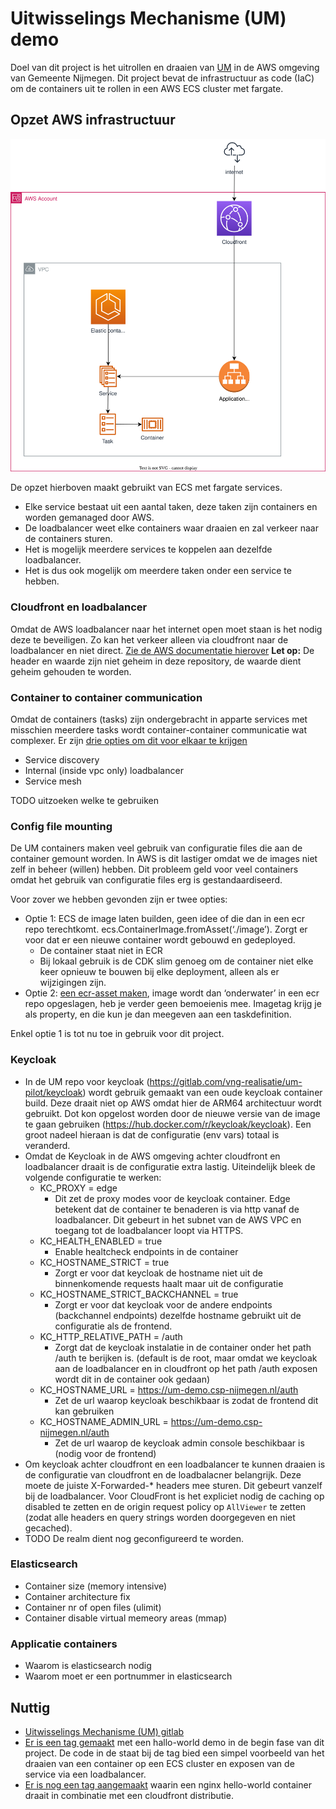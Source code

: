 # Uitwisselings Mechanisme (UM) demo

Doel van dit project is het uitrollen en draaien van [UM](https://gitlab.com/vng-realisatie/um-pilot) in de AWS omgeving van Gemeente Nijmegen.
Dit project bevat de infrastructuur as code (IaC) om de containers uit te rollen in een AWS ECS cluster met fargate.


## Opzet AWS infrastructuur

![architectuur](./docs/architectuur.drawio.svg)

De opzet hierboven maakt gebruikt van ECS met fargate services. 
- Elke service bestaat uit een aantal taken, deze taken zijn containers en worden gemanaged door AWS. 
- De loadbalancer weet elke containers waar draaien en zal verkeer naar de containers sturen. 
- Het is mogelijk meerdere services te koppelen aan dezelfde loadbalancer. 
- Het is dus ook mogelijk om meerdere taken onder een service te hebben. 

### Cloudfront en loadbalancer
Omdat de AWS loadbalancer naar het internet open moet staan is het nodig deze te beveiligen.
Zo kan het verkeer alleen via cloudfront naar de loadbalancer en niet direct.
[Zie de AWS documentatie hierover](https://docs.aws.amazon.com/AmazonCloudFront/latest/DeveloperGuide/restrict-access-to-load-balancer.html)
**Let op:** De header en waarde zijn niet geheim in deze repository, de waarde dient geheim gehouden te worden.

### Container to container communication
Omdat de containers (tasks) zijn ondergebracht in apparte services met misschien meerdere tasks wordt container-container communicatie wat complexer.
Er zijn [drie opties om dit voor elkaar te krijgen](https://docs.aws.amazon.com/AmazonECS/latest/bestpracticesguide/networking-connecting-services.html)
- Service discovery
- Internal (inside vpc only) loadbalancer
- Service mesh

TODO uitzoeken welke te gebruiken

### Config file mounting
De UM containers maken veel gebruik van configuratie files die aan de container gemount worden. In AWS is dit lastiger omdat we de images niet zelf in beheer (willen) hebben.
Dit probleem geld voor veel containers omdat het gebruik van configuratie files erg is gestandaardiseerd.

Voor zover we hebben gevonden zijn er twee opties:
- Optie 1: ECS de image laten builden, geen idee of die dan in een ecr repo terechtkomt. ecs.ContainerImage.fromAsset(‘./image’). Zorgt er voor dat er een nieuwe container wordt gebouwd en gedeployed.
  - De container staat niet in ECR
  - Bij lokaal gebruik is de CDK slim genoeg om de container niet elke keer opnieuw te bouwen bij elke deployment, alleen als er wijzigingen zijn.
- Optie 2: [een ecr-asset maken](https://docs.aws.amazon.com/cdk/api/v2/docs/aws-cdk-lib.aws_ecr_assets-readme.html), image wordt dan ‘onderwater’ in een ecr repo opgeslagen, heb je verder geen bemoeienis mee. Imagetag krijg je als property, en die kun je dan meegeven aan een taskdefinition.

Enkel optie 1 is tot nu toe in gebruik voor dit project. 

### Keycloak
- In de UM repo voor keycloak (https://gitlab.com/vng-realisatie/um-pilot/keycloak) wordt gebruik gemaakt van een oude keycloak container build. Deze draait niet op AWS omdat hier de ARM64 architectuur wordt gebruikt. Dot kon opgelost worden door de nieuwe versie van de image te gaan gebruiken (https://hub.docker.com/r/keycloak/keycloak). Een groot nadeel hieraan is dat de configuratie (env vars) totaal is veranderd.
- Omdat de Keycloak in de AWS omgeving achter cloudfront en loadbalancer draait is de configuratie extra lastig. Uiteindelijk bleek de volgende configuratie te werken:
  - KC_PROXY  = edge 
    - Dit zet de proxy modes voor de keycloak container. Edge betekent dat de container te benaderen is via http vanaf de loadbalancer. Dit gebeurt in het subnet van de AWS VPC en toegang tot de loadbalancer loopt via HTTPS.
  - KC_HEALTH_ENABLED = true
    - Enable healtcheck endpoints in de container
  - KC_HOSTNAME_STRICT = true
    - Zorgt er voor dat keycloak de hostname niet uit de binnenkomende requests haalt maar uit de configuratie
  - KC_HOSTNAME_STRICT_BACKCHANNEL = true
    - Zorgt er voor dat keycloak voor de andere endpoints (backchannel endpoints) dezelfde hostname gebruikt uit de configuratie als de frontend. 
  - KC_HTTP_RELATIVE_PATH =  /auth
    - Zorgt dat de keycloak instalatie in de container onder het path /auth te berijken is. (default is de root, maar omdat we keycloak aan de loadbalancer en in cloudfront op het path /auth exposen wordt dit in de container ook gedaan)
  - KC_HOSTNAME_URL = https://um-demo.csp-nijmegen.nl/auth
    - Zet de url waarop keycloak beschikbaar is zodat de frontend dit kan gebruiken
  - KC_HOSTNAME_ADMIN_URL = https://um-demo.csp-nijmegen.nl/auth
    - Zet de url waarop de keycloak admin console beschikbaar is (nodig voor de frontend)
- Om keycloak achter cloudfront en een loadbalancer te kunnen draaien is de configuratie van cloudfront en de loadbalacner belangrijk. Deze moete de juiste X-Forwarded-* headers mee sturen. Dit gebeurt vanzelf bij de loadbalancer. Voor CloudFront is het expliciet nodig de caching op disabled te zetten en de origin request policy op `AllViewer` te zetten (zodat alle headers en query strings worden doorgegeven en niet gecached).
- TODO De realm dient nog geconfigureerd te worden.

### Elasticsearch 
- Container size (memory intensive)
- Container architecture fix
- Container nr of open files (ulimit)
- Container disable virtual memeory areas (mmap)


### Applicatie containers
- Waarom is elasticsearch nodig 
- Waarom moet er een portnummer in elasticsearch

## Nuttig
- [Uitwisselings Mechanisme (UM) gitlab](https://gitlab.com/vng-realisatie/um-pilot)
- [Er is een tag gemaakt](https://github.com/GemeenteNijmegen/um-demo/releases/tag/hello-world-container) met een hallo-world demo in de begin fase van dit project. De code in de staat bij de tag bied een simpel voorbeeld van het draaien van een container op een ECS cluster en exposen van de service via een loadbalancer.
- [Er is nog een tag aangemaakt](https://github.com/GemeenteNijmegen/um-demo/releases/tag/hello-world-cloudfront) waarin een nginx hello-world container draait in combinatie met een cloudfront distributie. 